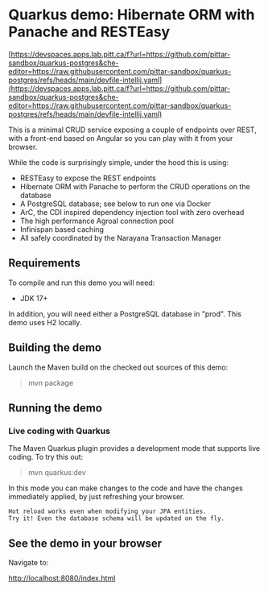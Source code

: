 # Quarkus demo: Hibernate ORM with Panache and RESTEasy

[https://devspaces.apps.lab.pitt.ca/f?url=https://github.com/pittar-sandbox/quarkus-postgres&che-editor=https://raw.githubusercontent.com/pittar-sandbox/quarkus-postgres/refs/heads/main/devfile-intellij.yaml](https://devspaces.apps.lab.pitt.ca/f?url=https://github.com/pittar-sandbox/quarkus-postgres&che-editor=https://raw.githubusercontent.com/pittar-sandbox/quarkus-postgres/refs/heads/main/devfile-intellij.yaml)


This is a minimal CRUD service exposing a couple of endpoints over REST,
with a front-end based on Angular so you can play with it from your browser.

While the code is surprisingly simple, under the hood this is using:
 - RESTEasy to expose the REST endpoints
 - Hibernate ORM with Panache to perform the CRUD operations on the database
 - A PostgreSQL database; see below to run one via Docker
 - ArC, the CDI inspired dependency injection tool with zero overhead
 - The high performance Agroal connection pool
 - Infinispan based caching
 - All safely coordinated by the Narayana Transaction Manager

## Requirements

To compile and run this demo you will need:

- JDK 17+

In addition, you will need either a PostgreSQL database in "prod".  This demo uses H2 locally.

## Building the demo

Launch the Maven build on the checked out sources of this demo:

> mvn package

## Running the demo

### Live coding with Quarkus

The Maven Quarkus plugin provides a development mode that supports
live coding. To try this out:

> mvn quarkus:dev

In this mode you can make changes to the code and have the changes immediately applied, by just refreshing your browser.

    Hot reload works even when modifying your JPA entities.
    Try it! Even the database schema will be updated on the fly.

## See the demo in your browser

Navigate to:

<http://localhost:8080/index.html>
